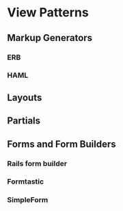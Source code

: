 # View Patterns

## Markup Generators

### ERB

### HAML

## Layouts

## Partials

## Forms and Form Builders

### Rails form builder

### Formtastic

### SimpleForm
